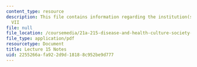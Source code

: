 ```yaml
---
content_type: resource
description: This file contains information regarding the institution(s) of medicine
  VII
file: null
file_location: /coursemedia/21a-215-disease-and-health-culture-society-and-ethics-spring-2012/2255266afa922d9d18188c952be9d777_MIT21A_215S12_lecture_15.pdf
file_type: application/pdf
resourcetype: Document
title: Lecture 15 Notes
uid: 2255266a-fa92-2d9d-1818-8c952be9d777
---
```

